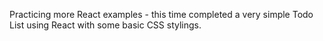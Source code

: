 Practicing more React examples - this time completed a very simple Todo List using React with some basic CSS stylings. 

